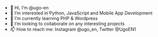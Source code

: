 - 👋 Hi, I’m @ugo-en
- 👀 I’m interested in Python, JavaScript and Mobile App Development
- 🌱 I’m currently learning PHP & Wordpress
- 💞️ I’m looking to collaborate on any interesting projects
- 📫 How to reach me: Instagram @ugo_en, Twitter @UgoEN1

<!---
ugo-en/ugo-en is a ✨ special ✨ repository because its `README.md` (this file) appears on your GitHub profile.
You can click the Preview link to take a look at your changes.
--->
